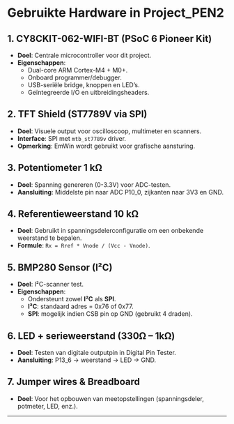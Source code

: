 
# Gebruikte Hardware in Project_PEN2

## 1. **CY8CKIT-062-WIFI-BT (PSoC 6 Pioneer Kit)**
- **Doel**: Centrale microcontroller voor dit project.
- **Eigenschappen**:
  - Dual-core ARM Cortex-M4 + M0+.
  - Onboard programmer/debugger.
  - USB-seriële bridge, knoppen en LED’s.
  - Geïntegreerde I/O en uitbreidingsheaders.

## 2. **TFT Shield (ST7789V via SPI)**
- **Doel**: Visuele output voor oscilloscoop, multimeter en scanners.
- **Interface**: SPI met `mtb_st7789v` driver.
- **Opmerking**: EmWin wordt gebruikt voor grafische aansturing.

## 3. **Potentiometer 1 kΩ**
- **Doel**: Spanning genereren (0-3.3V) voor ADC-testen.
- **Aansluiting**: Middelste pin naar ADC P10_0, zijkanten naar 3V3 en GND.

## 4. **Referentieweerstand 10 kΩ**
- **Doel**: Gebruikt in spanningsdelerconfiguratie om een onbekende weerstand te bepalen.
- **Formule**: `Rx = Rref * Vnode / (Vcc - Vnode)`.

## 5. **BMP280 Sensor (I²C)**
- **Doel**: I²C-scanner test.
- **Eigenschappen**:
  - Ondersteunt zowel **I²C** als **SPI**.
  - **I²C**: standaard adres = 0x76 of 0x77.
  - **SPI**: mogelijk indien CSB pin op GND (gebruikt 4 draden).

## 6. **LED + serieweerstand (330Ω – 1kΩ)**
- **Doel**: Testen van digitale outputpin in Digital Pin Tester.
- **Aansluiting**: P13_6 → weerstand → LED → GND.

## 7. **Jumper wires & Breadboard**
- **Doel**: Voor het opbouwen van meetopstellingen (spanningsdeler, potmeter, LED, enz.).

---
